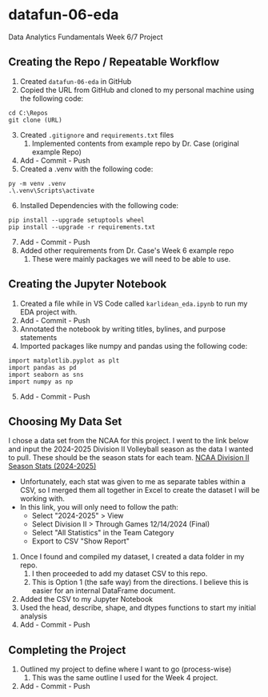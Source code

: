 # datafun-06-eda
Data Analytics Fundamentals Week 6/7 Project


## Creating the Repo / Repeatable Workflow
1. Created `datafun-06-eda` in GitHub
2. Copied the URL from GitHub and cloned to my personal machine using the following code:
```shell
cd C:\Repos
git clone (URL)
```
3. Created `.gitignore` and `requirements.txt` files
   1. Implemented contents from example repo by Dr. Case (original example Repo)
4. Add - Commit - Push
5. Created a .venv with the following code:
```shell
py -m venv .venv
.\.venv\Scripts\activate
```
6. Installed Dependencies with the following code:
```shell
pip install --upgrade setuptools wheel
pip install --upgrade -r requirements.txt
```
7. Add - Commit - Push
8. Added other requirements from Dr. Case's Week 6 example repo
   1. These were mainly packages we will need to be able to use.

## Creating the Jupyter Notebook
1. Created a file while in VS Code called `karlidean_eda.ipynb` to run my EDA project with.
2. Add - Commit - Push
3. Annotated the notebook by writing titles, bylines, and purpose statements
4. Imported packages like numpy and pandas using the following code:
```shell
import matplotlib.pyplot as plt
import pandas as pd
import seaborn as sns
import numpy as np
```
5. Add - Commit - Push

## Choosing My Data Set
I chose a data set from the NCAA for this project. I went to the link below and input the 2024-2025 Division II Volleyball season as the data I wanted to pull. These should be the season stats for each team.
[NCAA Division II Season Stats (2024-2025)](https://web1.ncaa.org/stats/StatsSrv/rankings?doWhat=archive&sportCode=WVB)
- Unfortunately, each stat was given to me as separate tables within a CSV, so I merged them all together in Excel to create the dataset I will be working with.
- In this link, you will only need to follow the path:
  - Select "2024-2025" > View
  - Select Division II > Through Games 12/14/2024 (Final)
  - Select "All Statistics" in the Team Category
  - Export to CSV "Show Report"
1. Once I found and compiled my dataset, I created a data folder in my repo.
   1. I then proceeded to add my dataset CSV to this repo.
   2. This is Option 1 (the safe way) from the directions. I believe this is easier for an internal DataFrame document.
2. Added the CSV to my Jupyter Notebook
3. Used the head, describe, shape, and dtypes functions to start my initial analysis
4. Add - Commit - Push

## Completing the Project
1. Outlined my project to define where I want to go (process-wise)
   1. This was the same outline I used for the Week 4 project.
2. Add - Commit - Push